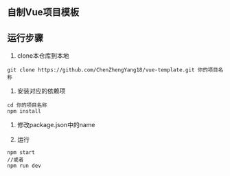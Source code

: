 ## 自制Vue项目模板

## 运行步骤
1. clone本仓库到本地
```base
git clone https://github.com/ChenZhengYang18/vue-template.git 你的项目名称
```

1. 安装对应的依赖项
```
cd 你的项目名称
npm install
```

1. 修改package.json中的name


1. 运行
```
npm start
//或者
npm run dev
```